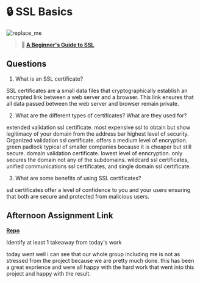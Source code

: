 # 🔒 SSL Basics

![replace_me](https://codeworks.blob.core.windows.net/public/assets/img/illustrations/placeholder.svg)

> **📖 [A Beginner's Guide to SSL](https://codeworksacademy.com/fs-student-guide/resources/wk8-9/07-SSL)**

## Questions

1. What is an SSL certificate?

SSL certificates are a small data files that cryptographically establish an encrypted link between a web server and a browser. This link ensures that all data passed between the web server and browser remain private.

2. What are the different types of certificates? What are they used for?

extended validation ssl certificate. most expensive ssl to obtain but show legitimacy of your domain from the address bar highest level of security. Organized validation ssl certificate. offers a medium level of encryption. green padlock typical of smaller companies because it is cheaper but still secure. domain validation certificate. lowest level of enncryption. only secures the domain not any of the subdomains. wildcard ssl certificates, unified communications ssl certificates, and single domain ssl certificate. 

3. What are some benefits of using SSL certificates?

ssl certificates offer a level of confidence to you and your users ensuring that both are secure and protected from malicious users. 

## Afternoon Assignment Link

**[Repo](https://github.com/kyleem20/gameCloset.git)**

Identify at least 1 takeaway from today's work

today went well i can see that our whole group including me is not as stressed from the project because we are pretty much done. this has been a great exprience and were all happy with the hard work that went into this project and happy with the result. 